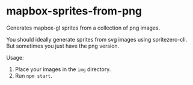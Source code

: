 # mapbox-sprites-from-png

Generates mapbox-gl sprites from a collection of png images.

You should ideally generate sprites from svg images using spritezero-cli.
But sometimes you just have the png version.

Usage:

1. Place your images in the `img` directory.
2. Run `npm start`.
